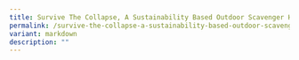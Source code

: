 ```yaml
---
title: Survive The Collapse, A Sustainability Based Outdoor Scavenger Hunt
permalink: /survive-the-collapse-a-sustainability-based-outdoor-scavenger-hunt/
variant: markdown
description: ""
---
```

